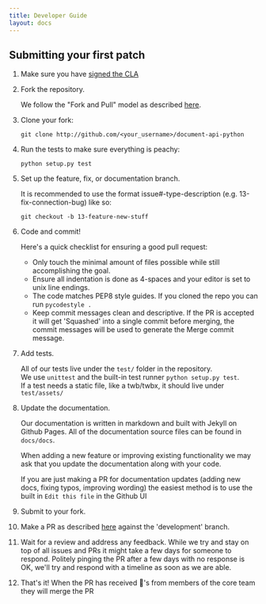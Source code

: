 ```yaml
---
title: Developer Guide
layout: docs
---
```


## Submitting your first patch

1. Make sure you have [signed the CLA](http://tableau.github.io/#contributor-license-agreement-cla)

1. Fork the repository.

   We follow the "Fork and Pull" model as described [here](https://help.github.com/articles/about-collaborative-development-models/).

1. Clone your fork:

   ```shell
   git clone http://github.com/<your_username>/document-api-python
   ```

1. Run the tests to make sure everything is peachy:

   ```shell
   python setup.py test
   ```

1. Set up the feature, fix, or documentation branch.

   It is recommended to use the format issue#-type-description (e.g. 13-fix-connection-bug) like so:

   ```shell
   git checkout -b 13-feature-new-stuff
   ```

1. Code and commit!

   Here's a quick checklist for ensuring a good pull request:

   - Only touch the minimal amount of files possible while still accomplishing the goal.
   - Ensure all indentation is done as 4-spaces and your editor is set to unix line endings.
   - The code matches PEP8 style guides. If you cloned the repo you can run `pycodestyle .`
   - Keep commit messages clean and descriptive.
     If the PR is accepted it will get 'Squashed' into a single commit before merging, the commit messages will be used to generate the Merge commit message.

1. Add tests.

   All of our tests live under the `test/` folder in the repository.  
   We use `unittest` and the built-in test runner `python setup.py test`.  
   If a test needs a static file, like a twb/twbx, it should live under `test/assets/`

1. Update the documentation.

   Our documentation is written in markdown and built with Jekyll on Github Pages. All of the documentation source files can be found in `docs/docs`.

   When adding a new feature or improving existing functionality we may ask that you update the documentation along with your code.

   If you are just making a PR for documentation updates (adding new docs, fixing typos, improving wording) the easiest method is to use the built in `Edit this file` in the Github UI

1. Submit to your fork.

1. Make a PR as described [here](https://help.github.com/articles/creating-a-pull-request-from-a-fork/) against the 'development' branch.

1. Wait for a review and address any feedback.
   While we try and stay on top of all issues and PRs it might take a few days for someone to respond. Politely pinging the PR after a few days with no response is OK, we'll try and respond with a timeline as soon as we are able.

1. That's it! When the PR has received :rocket:'s from members of the core team they will merge the PR

<!--
### Updating Documentation

### Running Tests
-->
